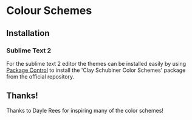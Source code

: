 # Colour Schemes

## Installation

### Sublime Text 2

For the sublime text 2 editor the themes can be installed easily by using [Package Control](http://wbond.net/sublime_packages/package_control) to install the 'Clay Schubiner Color Schemes' package from the official repository.


## Thanks!

Thanks to Dayle Rees for inspiring many of the color schemes!
